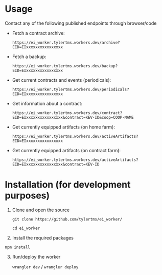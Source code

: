 # Usage

Contact any of the following published endpoints through browser/code

- Fetch a contract archive:

	`https://ei_worker.tylertms.workers.dev/archive?EID=EIxxxxxxxxxxxxxxxx`

- Fetch a backup:

	`https://ei_worker.tylertms.workers.dev/backup?EID=EIxxxxxxxxxxxxxxxx`

- Get current contracts and events (periodicals):

	`https://ei_worker.tylertms.workers.dev/periodicals?EID=EIxxxxxxxxxxxxxxxx`

- Get information about a contract:

	`https://ei_worker.tylertms.workers.dev/contract?EID=EIxxxxxxxxxxxxxxxx&contract=KEV-ID&coop=COOP-NAME`

- Get currently equipped artifacts (on home farm):

	`https://ei_worker.tylertms.workers.dev/activeArtifacts?EID=EIxxxxxxxxxxxxxxxx`

- Get currently equipped artifacts (on contract farm):

	`https://ei_worker.tylertms.workers.dev/activeArtifacts?EID=EIxxxxxxxxxxxxxxxx&contract=KEV-ID`


# Installation (for development purposes)
1. Clone and open the source

	`git clone https://github.com/tylertms/ei_worker/`

	`cd ei_worker`

2. Install the required packages
   
  `npm install`
  
3. Run/deploy the worker
   
	`wrangler dev` / `wrangler deploy`
